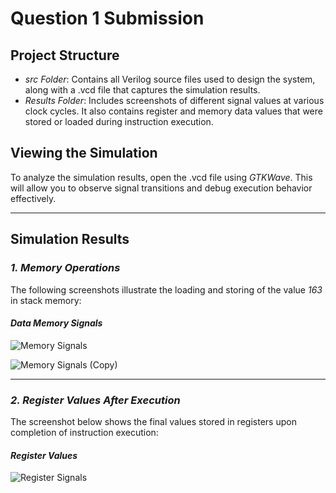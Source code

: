 # Question 1 Submission

## Project Structure  
- *src Folder*: Contains all Verilog source files used to design the system, along with a .vcd file that captures the simulation results.  
- *Results Folder*: Includes screenshots of different signal values at various clock cycles. It also contains register and memory data values that were stored or loaded during instruction execution.  

## Viewing the Simulation  
To analyze the simulation results, open the .vcd file using *GTKWave*. This will allow you to observe signal transitions and debug execution behavior effectively.  

---

## Simulation Results  

### *1. Memory Operations*  
The following screenshots illustrate the loading and storing of the value *163* in stack memory:  

#### *Data Memory Signals*  
![Memory Signals](Results/DataMem_signals/image.png)  

![Memory Signals (Copy)](Results/DataMem_signals/image%20copy%202.png)  

---

### *2. Register Values After Execution*  
The screenshot below shows the final values stored in registers upon completion of instruction execution:  

#### *Register Values*  
![Register Signals](Results/Register_signals/image%20copy%205.png)

